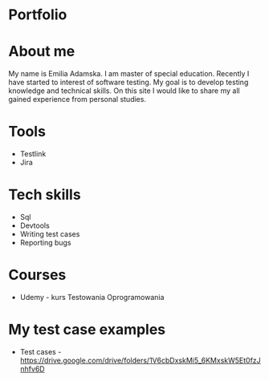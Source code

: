 # Portfolio

# About me 
My name is Emilia Adamska. I am master of special education. Recently I have started to interest of software testing. My goal is to develop testing knowledge and technical skills. On this site I would like to share my all gained experience from personal studies.

# Tools
* Testlink
* Jira

# Tech skills
* Sql
* Devtools
* Writing test cases
* Reporting bugs

# Courses
* Udemy - kurs Testowania Oprogramowania

# My test case examples
* Test cases - https://drive.google.com/drive/folders/1V6cbDxskMi5_6KMxskW5Et0fzJnhfv6D
